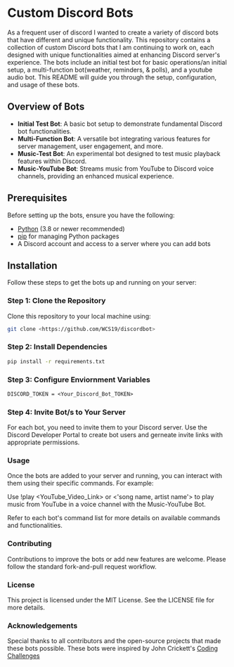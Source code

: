 # Custom Discord Bots

As a frequent user of discord I wanted to create a variety of discord bots that have different and unique functionality. This repository contains a collection of custom Discord bots that I am continuing to work on, each designed with unique functionalities aimed at enhancing Discord server's experience. The bots include an initial test bot for basic operations/an initial setup, a multi-function bot(weather, reminders, & polls), and a youtube audio bot. This README will guide you through the setup, configuration, and usage of these bots.

## Overview of Bots

- **Initial Test Bot**: A basic bot setup to demonstrate fundamental Discord bot functionalities.
- **Multi-Function Bot**: A versatile bot integrating various features for server management, user engagement, and more.
- **Music-Test Bot**: An experimental bot designed to test music playback features within Discord.
- **Music-YouTube Bot**: Streams music from YouTube to Discord voice channels, providing an enhanced musical experience.


## Prerequisites

Before setting up the bots, ensure you have the following:

- [Python](https://www.python.org/downloads/) (3.8 or newer recommended)
- [pip](https://pip.pypa.io/en/stable/installation/) for managing Python packages
- A Discord account and access to a server where you can add bots

## Installation

Follow these steps to get the bots up and running on your server:

### Step 1: Clone the Repository


Clone this repository to your local machine using:

```bash
git clone <https://github.com/WCS19/discordbot>
```

### Step 2: Install Dependencies
```bash
pip install -r requirements.txt
```
### Step 3: Configure Enviornment Variables
```.txt
DISCORD_TOKEN = <Your_Discord_Bot_TOKEN>
```

### Step 4: Invite Bot/s to Your Server

For each bot, you need to invite them to your Discord server. Use the Discord Developer 
Portal to create bot users and gerneate invite links with appropriate permissions.

### Usage

Once the bots are added to your server and running, you can interact with them using their specific commands. For example:

Use !play <YouTube_Video_Link> or <'song name, artist name'> to play music from YouTube in a voice channel with the Music-YouTube Bot.

Refer to each bot's command list for more details on available commands and functionalities.

### Contributing
Contributions to improve the bots or add new features are welcome. Please follow the standard fork-and-pull request workflow.

### License
This project is licensed under the MIT License. See the LICENSE file for more details.

### Acknowledgements

Special thanks to all contributors and the open-source projects that made these bots possible. These 
bots were inspired by John Crickett's [Coding Challenges](https://codingchallenges.fyi/challenges/challenge-discord)